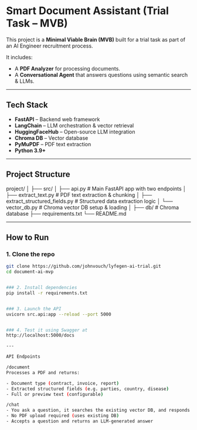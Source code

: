 # Smart Document Assistant (Trial Task – MVB)

This project is a **Minimal Viable Brain (MVB)** built for a trial task as part of an AI Engineer recruitment process.

It includes:
- A **PDF Analyzer** for processing documents.
- A **Conversational Agent** that answers questions using semantic search & LLMs.

---

## Tech Stack

- **FastAPI** – Backend web framework  
- **LangChain** – LLM orchestration & vector retrieval  
- **HuggingFaceHub** – Open-source LLM integration  
- **Chroma DB** – Vector database  
- **PyMuPDF** – PDF text extraction  
- **Python 3.9+**

---

## Project Structure

project/
│
├── src/
│ ├── api.py # Main FastAPI app with two endpoints
│ ├── extract_text.py # PDF text extraction & chunking
│ ├── extract_structured_fields.py # Structured data extraction logic
│ └── vector_db.py # Chroma vector DB setup & loading
│
├── db/ # Chroma database
├── requirements.txt
└── README.md

---

## How to Run

### 1. Clone the repo
```bash
git clone https://github.com/johnvouch/lyfegen-ai-trial.git
cd document-ai-mvp


### 2. Install dependencies
pip install -r requirements.txt


### 3. Launch the API
uvicorn src.api:app --reload --port 5000


### 4. Test it using Swagger at
http://localhost:5000/docs

---

API Endpoints

/document
Processes a PDF and returns:

- Document type (contract, invoice, report)
- Extracted structured fields (e.g. parties, country, disease)
- Full or preview text (configurable)

/chat
- You ask a question, it searches the existing vector DB, and responds using a HuggingFace LLM.
- No PDF upload required (uses existing DB)
- Accepts a question and returns an LLM-generated answer
